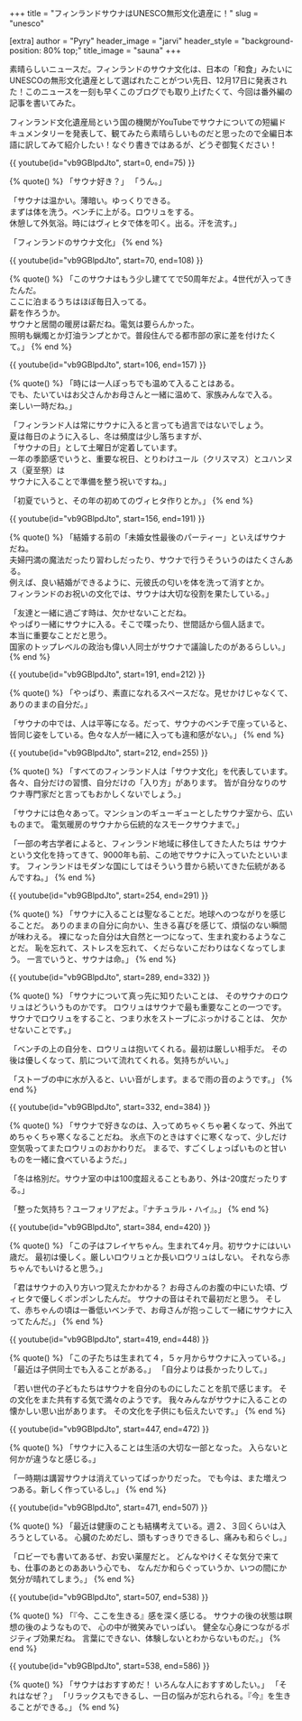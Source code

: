 +++
title = "フィンランドサウナはUNESCO無形文化遺産に！"
slug = "unesco"

[extra]
author = "Pyry"
header_image = "jarvi"
header_style = "background-position: 80% top;"
title_image = "sauna"
+++

素晴らしいニュースだ。フィンランドのサウナ文化は、日本の「和食」みたいにUNESCOの無形文化遺産として選ばれたことがつい先日、12月17日に発表された！このニュースを一刻も早くこのブログでも取り上げたくて、今回は番外編の記事を書いてみた。

フィンランド文化遺産局という国の機関がYouTubeでサウナについての短編ドキュメンタリーを発表して、観てみたら素晴らしいものだと思ったので全編日本語に訳してみて紹介したい！なぐり書きではあるが、どうぞ御覧ください！

<!-- more -->

{{ youtube(id="vb9GBlpdJto", start=0, end=75) }}

{% quote() %}
「サウナ好き？」
「うん。」

「サウナは温かい。薄暗い。ゆっくりできる。  
まずは体を洗う。ベンチに上がる。ロウリュをする。  
休憩して外気浴。時にはヴィヒタで体を叩く。出る。汗を流す。」

「フィンランドのサウナ文化」
{% end %}

{{ youtube(id="vb9GBlpdJto", start=70, end=108) }}

{% quote() %}
「このサウナはもう少し建ててで50周年だよ。4世代が入ってきたんだ。  
ここに泊まるうちはほぼ毎日入ってる。  
薪を作ろうか。  
サウナと居間の暖房は薪だね。電気は要らんかった。  
照明も蝋燭とか灯油ランプとかで。普段住んでる都市部の家に差を付けたくて。」
{% end %}

{{ youtube(id="vb9GBlpdJto", start=106, end=157) }}

{% quote() %}
「時には一人ぼっちでも温めて入ることはある。  
でも、たいていはお父さんかお母さんと一緒に温めて、家族みんなで入る。  
楽しい一時だね。」

「フィンランド人は常にサウナに入ると言っても過言ではないでしょう。  
夏は毎日のように入るし、冬は頻度は少し落ちますが、  
「サウナの日」として土曜日が定着しています。  
一年の季節感でいうと、重要な祝日、とりわけユール（クリスマス）とユハンヌス（夏至祭）は  
サウナに入ることで準備を整う祝いですね。」

「初夏でいうと、その年の初めてのヴィヒタ作りとか。」
{% end %}

{{ youtube(id="vb9GBlpdJto", start=156, end=191) }}

{% quote() %}
「結婚する前の「未婚女性最後のパーティー」といえばサウナだね。  
夫婦円満の魔法だったり習わしだったり、サウナで行うそういうのはたくさんある。  
例えば、良い結婚ができるように、元彼氏の匂いを体を洗って消すとか。  
フィンランドのお祝いの文化では、サウナは大切な役割を果たしている。」

「友達と一緒に過ごす時は、欠かせないことだね。  
やっぱり一緒にサウナに入る。そこで喋ったり、世間話から個人話まで。  
本当に重要なことだと思う。  
国家のトップレベルの政治も偉い人同士がサウナで議論したのがあるらしい。」
{% end %}

{{ youtube(id="vb9GBlpdJto", start=191, end=212) }}

{% quote() %}
「やっぱり、素直になれるスペースだな。見せかけじゃなくて、ありのままの自分だ。」

「サウナの中では、人は平等になる。だって、サウナのベンチで座っていると、  
皆同じ姿をしている。色々な人が一緒に入っても違和感がない。」
{% end %}

{{ youtube(id="vb9GBlpdJto", start=212, end=255) }}

{% quote() %}
「すべてのフィンランド人は「サウナ文化」を代表しています。
各々、自分だけの習慣、自分だけの「入り方」があります。
皆が自分なりのサウナ専門家だと言ってもおかしくないでしょう。」

「サウナには色々あって。マンションのギューギューとしたサウナ室から、広いものまで。
電気暖房のサウナから伝統的なスモークサウナまで。」

「一部の考古学者によると、フィンランド地域に移住してきた人たちは
サウナという文化を持ってきて、9000年も前、この地でサウナに入っていたといいます。
フィンランドはモダンな国にしてはそういう昔から続いてきた伝統があるんですね。」
{% end %}

{{ youtube(id="vb9GBlpdJto", start=254, end=291) }}

{% quote() %}
「サウナに入ることは聖なることだ。地球へのつながりを感じることだ。
ありのままの自分に向かい、生きる喜びを感じて、煩悩のない瞬間が味わえる。
裸になった自分は大自然と一つになって、生まれ変わるようなことだ。
恥を忘れて、ストレスを忘れて、くだらないこだわりはなくなってしまう。
一言でいうと、サウナは命。」
{% end %}

{{ youtube(id="vb9GBlpdJto", start=289, end=332) }}

{% quote() %}
「サウナについて真っ先に知りたいことは、
そのサウナのロウリュはどういうものかです。
ロウリュはサウナで最も重要なことの一つです。
サウナでロウリュをすること、つまり水をストーブにぶっかけることは、
欠かせないことです。」

「ベンチの上の自分を、ロウリュは抱いてくれる。最初は厳しい相手だ。
その後は優しくなって、肌について流れてくれる。気持ちがいい。」

「ストーブの中に水が入ると、いい音がします。まるで雨の音のようです。」
{% end %}

{{ youtube(id="vb9GBlpdJto", start=332, end=384) }}

{% quote() %}
「サウナで好きなのは、入ってめちゃくちゃ暑くなって、外出てめちゃくちゃ寒くなることだね。
氷点下のときはすぐに寒くなって、少しだけ空気吸ってまたロウリュのおかわりだ。
まるで、すごくしょっぱいものと甘いものを一緒に食べているようだ。」

「冬は格別だ。サウナ室の中は100度超えることもあり、外は-20度だったりする。」

「整った気持ち？ユーフォリアだよ。『ナチュラル・ハイ』。」
{% end %}

{{ youtube(id="vb9GBlpdJto", start=384, end=420) }}

{% quote() %}
「この子はフレイヤちゃん。生まれて4ヶ月。初サウナにはいい歳だ。
最初は優しく。厳しいロウリュとか長いロウリュはしない。
それなら赤ちゃんでもいけると思う。」

「君はサウナの入り方いつ覚えたかわかる？
お母さんのお腹の中にいた頃、ヴィヒタで優しくポンポンしたんだ。
サウナの音はそれで最初だと思う。
そして、赤ちゃんの頃は一番低いベンチで、お母さんが抱っこして一緒にサウナに入ってたんだ。」
{% end %}

{{ youtube(id="vb9GBlpdJto", start=419, end=448) }}

{% quote() %}
「この子たちは生まれて４，５ヶ月からサウナに入っている。」
「最近は子供同士でも入ることがある。」
「自分よりは長かったりして。」

「若い世代の子どもたちはサウナを自分のものにしたことを肌で感じます。
その文化をまた共有する気で満々のようです。
我々みんながサウナに入ることの懐かしい思い出があります。
その文化を子供にも伝えたいです。」
{% end %}

{{ youtube(id="vb9GBlpdJto", start=447, end=472) }}

{% quote() %}
「サウナに入ることは生活の大切な一部となった。
入らないと何かが違うなと感じる。」

「一時期は講習サウナは消えていってばっかりだった。
でも今は、また増えつつある。新しく作っているし。」
{% end %}

{{ youtube(id="vb9GBlpdJto", start=471, end=507) }}

{% quote() %}
「最近は健康のことも結構考えている。週２、３回くらいは入ろうとしている。
心臓のためだし、頭もすっきりできるし、痛みも和らぐし。」

「ロビーでも書いてあるぜ、お安い薬屋だと。
どんなやけくそな気分で来ても、仕事のあとのああいう心でも、
なんだか和らぐっていうか、いつの間にか気分が晴れてしまう。」
{% end %}

{{ youtube(id="vb9GBlpdJto", start=507, end=538) }}

{% quote() %}
「『今、ここを生きる』感を深く感じる。
サウナの後の状態は瞑想の後のようなもので、
心の中が微笑みでいっぱい。
健全な心身につながるポジティブ効果だね。
言葉にできない、体験しないとわからないものだ。」
{% end %}

{{ youtube(id="vb9GBlpdJto", start=538, end=586) }}

{% quote() %}
「サウナはおすすめだ！
いろんな人におすすめしたい。」
「それはなぜ？」
「リラックスもできるし、一日の悩みが忘れられる。『今』を生きることができる。」
{% end %}